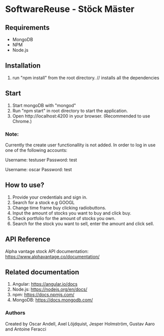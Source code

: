 # SoftwareReuse - Stöck Mäster

## Requirements
* MongoDB 
* NPM
* Node.js

## Installation 
1. run "npm install" from the root directory. // installs all the dependencies

## Start
1. Start mongoDB with "mongod"
2. Run "npm start" in root directory to start the application.
3. Open http://localhost:4200 in your browser. (Recommended to use Chrome.)

### Note:
Currently the create user functionallity is not added. In order to log in use one of the following accounts:

Username: testuser
Password: test

Username: oscar
Password: test

## How to use?
1. Provide your credentials and sign in.
2. Search for a stock e.g GOOGL
3. Change time frame buy clicking radiobuttons.
4. Input the amount of stocks you want to buy and click buy.
5. Check portfolio for the amount of stocks you own.
6. Search for the stock you want to sell, enter the amount and click sell.

## API Reference
Alpha vantage stock API documentation: https://www.alphavantage.co/documentation/

## Related documentation
1. Angular: https://angular.io/docs
2. Node.js: https://nodejs.org/en/docs/
3. npm: https://docs.npmjs.com/
4. MongoDB: https://docs.mongodb.com/


### Authors

Created by Oscar Andell, Axel Löjdquist, Jesper Holmström, Gustav Aaro and Antoine Feracci

